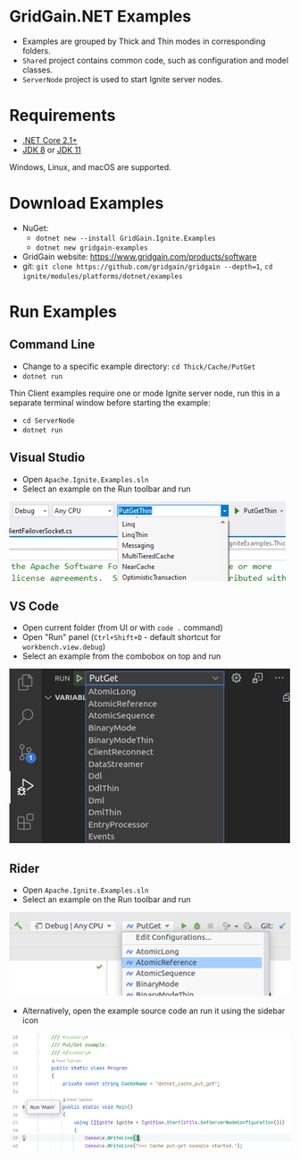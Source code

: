 # GridGain.NET Examples

* Examples are grouped by Thick and Thin modes in corresponding folders.
* `Shared` project contains common code, such as configuration and model classes.
* `ServerNode` project is used to start Ignite server nodes.

# Requirements

* [.NET Core 2.1+](https://dotnet.microsoft.com/download/dotnet-core)
* [JDK 8](https://www.oracle.com/java/technologies/javase/javase-jdk8-downloads.html) or [JDK 11](https://www.oracle.com/java/technologies/javase-jdk11-downloads.html)

Windows, Linux, and macOS are supported.

# Download Examples

* NuGet: 
  * `dotnet new --install GridGain.Ignite.Examples`
  * `dotnet new gridgain-examples`  
* GridGain website: https://www.gridgain.com/products/software
* git: `git clone https://github.com/gridgain/gridgain --depth=1`, `cd ignite/modules/platforms/dotnet/examples`

# Run Examples

## Command Line

* Change to a specific example directory: `cd Thick/Cache/PutGet`
* `dotnet run`

Thin Client examples require one or mode Ignite server node, run this in a separate terminal window before starting the example:
* `cd ServerNode`
* `dotnet run`

## Visual Studio

* Open `Apache.Ignite.Examples.sln`
* Select an example on the Run toolbar and run

![Visual Studio Screenshot](images/vs.png)

## VS Code

* Open current folder (from UI or with `code .` command)
* Open "Run" panel (`Ctrl+Shift+D` - default shortcut for `workbench.view.debug`)
* Select an example from the combobox on top and run

![VS Code Screenshot](images/vs-code.png)

## Rider

* Open `Apache.Ignite.Examples.sln`
* Select an example on the Run toolbar and run

![Rider Toolbar Screenshot](images/rider.png)

* Alternatively, open the example source code an run it using the sidebar icon

![Rider Sidebar Screenshot](images/rider-sidebar.png)
